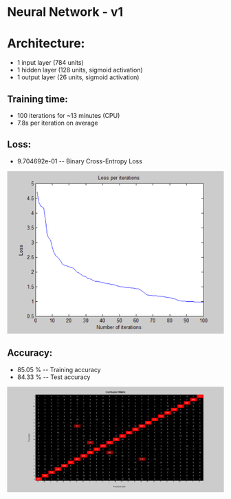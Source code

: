 # Neural Network - v1

# Architecture:

- 1 input layer (784 units)
- 1 hidden layer (128 units, sigmoid activation)
- 1 output layer (26 units, sigmoid activation)

## Training time: 

- 100 iterations for ~13 minutes (CPU)
- 7.8s per iteration on average

## Loss:

- 9.704692e-01 -- Binary Cross-Entropy Loss

![image](Visualizations/Loss_per_iterations.png)

## Accuracy:

- 85.05 % -- Training accuracy
- 84.33 % -- Test accuracy

![image](Visualizations/Confusion_Matrix.png)
